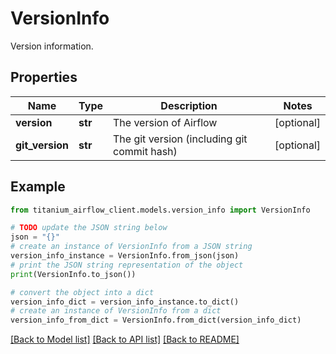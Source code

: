 # VersionInfo

Version information.

## Properties

Name | Type | Description | Notes
------------ | ------------- | ------------- | -------------
**version** | **str** | The version of Airflow | [optional] 
**git_version** | **str** | The git version (including git commit hash) | [optional] 

## Example

```python
from titanium_airflow_client.models.version_info import VersionInfo

# TODO update the JSON string below
json = "{}"
# create an instance of VersionInfo from a JSON string
version_info_instance = VersionInfo.from_json(json)
# print the JSON string representation of the object
print(VersionInfo.to_json())

# convert the object into a dict
version_info_dict = version_info_instance.to_dict()
# create an instance of VersionInfo from a dict
version_info_from_dict = VersionInfo.from_dict(version_info_dict)
```
[[Back to Model list]](../README.md#documentation-for-models) [[Back to API list]](../README.md#documentation-for-api-endpoints) [[Back to README]](../README.md)


